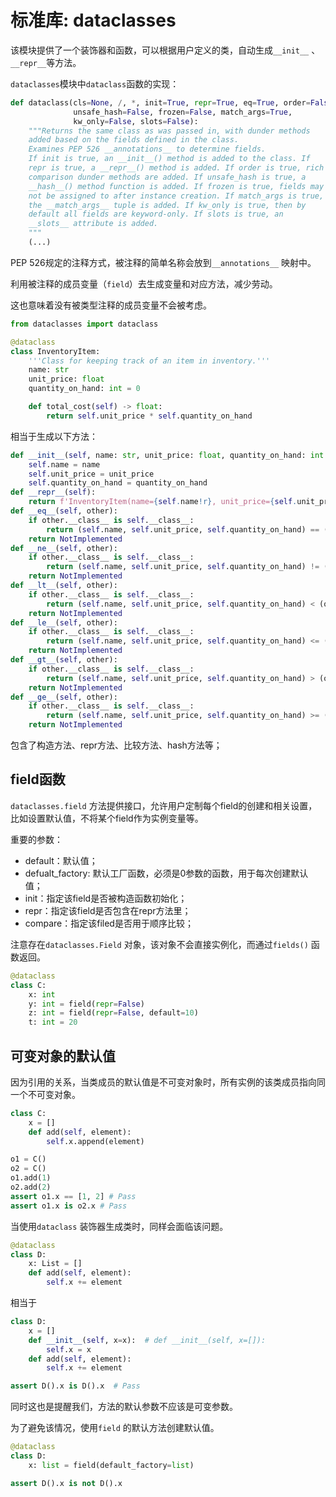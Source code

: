 # 标准库: dataclasses
该模块提供了一个装饰器和函数，可以根据用户定义的类，自动生成`__init__` 、`__repr__`等方法。

`dataclasses`模块中`dataclass`函数的实现：

```python
def dataclass(cls=None, /, *, init=True, repr=True, eq=True, order=False,
              unsafe_hash=False, frozen=False, match_args=True,
              kw_only=False, slots=False):
    """Returns the same class as was passed in, with dunder methods
    added based on the fields defined in the class.
    Examines PEP 526 __annotations__ to determine fields.
    If init is true, an __init__() method is added to the class. If
    repr is true, a __repr__() method is added. If order is true, rich
    comparison dunder methods are added. If unsafe_hash is true, a
    __hash__() method function is added. If frozen is true, fields may
    not be assigned to after instance creation. If match_args is true,
    the __match_args__ tuple is added. If kw_only is true, then by
    default all fields are keyword-only. If slots is true, an
    __slots__ attribute is added.
    """
    (...)
```
PEP 526规定的注释方式，被注释的简单名称会放到`__annotations__` 映射中。

利用被注释的成员变量（`field`）去生成变量和对应方法，减少劳动。

这也意味着没有被类型注释的成员变量不会被考虑。

```python
from dataclasses import dataclass

@dataclass
class InventoryItem:
    '''Class for keeping track of an item in inventory.'''
    name: str
    unit_price: float
    quantity_on_hand: int = 0

    def total_cost(self) -> float:
        return self.unit_price * self.quantity_on_hand
```
相当于生成以下方法：

```python
def __init__(self, name: str, unit_price: float, quantity_on_hand: int = 0) -> None:
    self.name = name
    self.unit_price = unit_price
    self.quantity_on_hand = quantity_on_hand
def __repr__(self):
    return f'InventoryItem(name={self.name!r}, unit_price={self.unit_price!r}, quantity_on_hand={self.quantity_on_hand!r})'
def __eq__(self, other):
    if other.__class__ is self.__class__:
        return (self.name, self.unit_price, self.quantity_on_hand) == (other.name, other.unit_price, other.quantity_on_hand)
    return NotImplemented
def __ne__(self, other):
    if other.__class__ is self.__class__:
        return (self.name, self.unit_price, self.quantity_on_hand) != (other.name, other.unit_price, other.quantity_on_hand)
    return NotImplemented
def __lt__(self, other):
    if other.__class__ is self.__class__:
        return (self.name, self.unit_price, self.quantity_on_hand) < (other.name, other.unit_price, other.quantity_on_hand)
    return NotImplemented
def __le__(self, other):
    if other.__class__ is self.__class__:
        return (self.name, self.unit_price, self.quantity_on_hand) <= (other.name, other.unit_price, other.quantity_on_hand)
    return NotImplemented
def __gt__(self, other):
    if other.__class__ is self.__class__:
        return (self.name, self.unit_price, self.quantity_on_hand) > (other.name, other.unit_price, other.quantity_on_hand)
    return NotImplemented
def __ge__(self, other):
    if other.__class__ is self.__class__:
        return (self.name, self.unit_price, self.quantity_on_hand) >= (other.name, other.unit_price, other.quantity_on_hand)
    return NotImplemented
```
包含了构造方法、repr方法、比较方法、hash方法等；

## field函数
`dataclasses.field` 方法提供接口，允许用户定制每个field的创建和相关设置，比如设置默认值，不将某个field作为实例变量等。

重要的参数：

* default：默认值；
* defualt\_factory: 默认工厂函数，必须是0参数的函数，用于每次创建默认值；
* init：指定该field是否被构造函数初始化；
* repr：指定该field是否包含在repr方法里；
* compare：指定该filed是否用于顺序比较；

注意存在`dataclasses.Field` 对象，该对象不会直接实例化，而通过`fields()` 函数返回。

```python
@dataclass
class C:
    x: int
    y: int = field(repr=False)
    z: int = field(repr=False, default=10)
    t: int = 20
```
## 可变对象的默认值
因为引用的关系，当类成员的默认值是不可变对象时，所有实例的该类成员指向同一个不可变对象。

```python
class C:
    x = []
    def add(self, element):
        self.x.append(element)

o1 = C()
o2 = C()
o1.add(1)
o2.add(2)
assert o1.x == [1, 2] # Pass
assert o1.x is o2.x # Pass
```
当使用`dataclass` 装饰器生成类时，同样会面临该问题。

```python
@dataclass
class D:
    x: List = []
    def add(self, element):
        self.x += element
```
相当于

```python
class D:
    x = []
    def __init__(self, x=x):  # def __init__(self, x=[]):
        self.x = x
    def add(self, element):
        self.x += element

assert D().x is D().x  # Pass
```
同时这也是提醒我们，方法的默认参数不应该是可变参数。

为了避免该情况，使用`field` 的默认方法创建默认值。

```python
@dataclass
class D:
    x: list = field(default_factory=list)

assert D().x is not D().x
```
